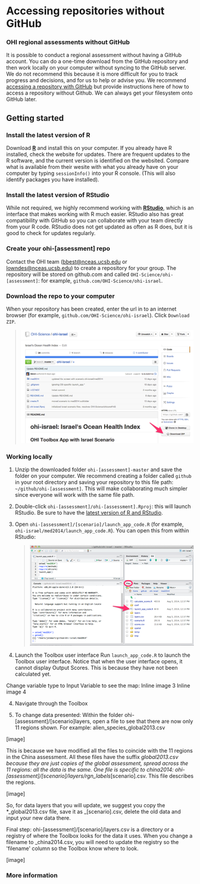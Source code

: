 # Accessing repositories without GitHub

### OHI regional assessments without GitHub
It is possible to conduct a regional assessment without having a GitHub account. You can do a one-time download from the GitHub repository and then work locally on your computer without syncing to the GitHub server. We do not recommend this because it is more difficult for you to track progress and decisions, and for us to help or advise you. We recommend [accessing a repository with GitHub](https://github.com/OHI-Science/ohimanual/blob/master/tutorials/accessing_a_repo/accessing_a_repo.md) but provide instructions here of how to access a repository without Github. We can always get your filesystem onto GitHub later. 

## Getting started

### Install the latest version of R
Download [**R**](http://cran.r-project.org/) and install this on your computer. If you already have R installed, check the website for updates. There are frequent updates to the R software, and the current version is identified on the websited. Compare what is available from their wesite with what you already have on your computer by typing `sessionInfo()` into your R console. (This will also identify packages you have installed).

### Install the latest version of RStudio
While not required, we highly recommend working with [**RStudio**](http://www.rstudio.com/products/RStudio/), which is an interface that makes working with R much easier. RStudio also has great compatibility with GitHub so you can collaborate with your team directly from your R code. RStudio does not get updated as often as R does, but it is good to check for updates regularly. 

### Create your ohi-[assessment] repo
Contact the OHI team (bbest@nceas.ucsb.edu or lowndes@nceas.ucsb.edu) to create a repository for your group. The repository will be stored on github.com and called `OHI-Science/ohi-[assessment]`: for example, `github.com/OHI-Science/ohi-israel`.

### Download the repo to your computer
When your repository has been created, enter the url in to an internet browser (for example, `github.com/OHI-Science/ohi-israel`). Click `Download ZIP`.  
  
> ![](zfig_download_zip_sk.png)  
  
### Working locally

1. Unzip the downloaded folder `ohi-[assessment]-master` and save the folder on your computer. We recommend creating a folder called `github` in your root directory and saving your repository to this file path: `~/github/ohi-[assessment]`. This will make collaborating much simpler since everyone will work with the same file path. 

2. Double-click `ohi-[assessment]/ohi-[assessment].Rproj`: this will launch RStudio. Be sure to have the [latest version of R and RStudio](https://github.com/OHI-Science/ohimanual/blob/master/tutorials/required_software/required_software.md#software).

3. Open `ohi-[assessment]/[scenario]/launch_app_code.R` (for example, `ohi-israel/med2014/launch_app_code.R`). You can open this from within RStudio: 
   > ![](zfig_RStudio_ohi-israel_sk.png)  
  
4. Launch the Toolbox user interface 
Run `launch_app_code.R` to launch the Toolbox user interface. Notice that when the user interface opens, it cannot display Output Scores. This is because they have not been calculated yet. 
  
Change variable type to Input Variable to see the map: Inline image 3
Inline image 4

4. Navigate through the Toolbox

5. To change data presented: 
Within the folder ohi-[assessment]/[scenario]layers, open a file to see that there are now only 11 regions shown. For example: alien_species_global2013.csv
  
[image]  
  
This is because we have modified all the files to coincide with the 11 regions in the China assessment. All these files have the suffix _global2013.csv because they are just copies of the global assessment, spread across the 11 regions: all the data is the same. 
One file is specific to china2014: ohi-[assessment]/[scenario]/layers/rgn_labels_[scenario].csv. This file describes the regions.

[image]  

So, for data layers that you will update, we suggest you copy the *_global2013.csv file, save it as _[scenario].csv, delete the old data and input your new data there. 

Final step: ohi-[assessment]/[scenario]/layers.csv is a directory or a registry of where the Toolbox looks for the data it uses. When you change a filename to _china2014.csv, you will need to update the registry so the 'filename' column so the Toolbox know where to look.

[image]

### More information


